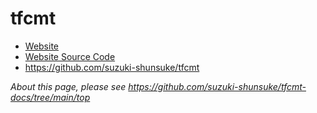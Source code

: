 # tfcmt

* [Website](https://suzuki-shunsuke.github.io/tfcmt/docs/)
* [Website Source Code](https://github.com/suzuki-shunsuke/tfcmt-docs)
* https://github.com/suzuki-shunsuke/tfcmt

_About this page, please see https://github.com/suzuki-shunsuke/tfcmt-docs/tree/main/top_
